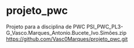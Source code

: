 # projeto_pwc
Projeto para a disciplina de PWC
PSI_PWC_PL3-G_Vasco.Marques_Antonio.Bucete_Ivo.Simões.zip
https://github.com/Vasc0Marques/projeto_pwc.git
